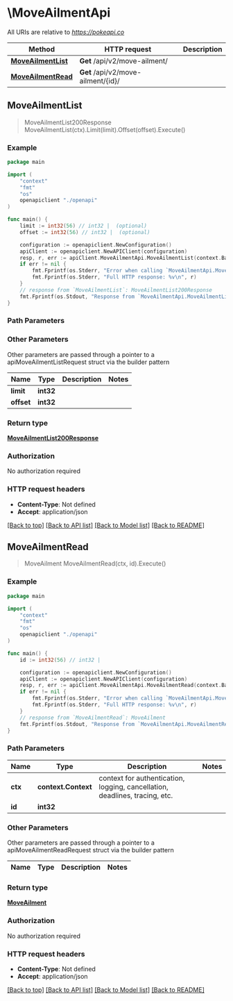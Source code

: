 # \MoveAilmentApi

All URIs are relative to *https://pokeapi.co*

Method | HTTP request | Description
------------- | ------------- | -------------
[**MoveAilmentList**](MoveAilmentApi.md#MoveAilmentList) | **Get** /api/v2/move-ailment/ | 
[**MoveAilmentRead**](MoveAilmentApi.md#MoveAilmentRead) | **Get** /api/v2/move-ailment/{id}/ | 



## MoveAilmentList

> MoveAilmentList200Response MoveAilmentList(ctx).Limit(limit).Offset(offset).Execute()



### Example

```go
package main

import (
    "context"
    "fmt"
    "os"
    openapiclient "./openapi"
)

func main() {
    limit := int32(56) // int32 |  (optional)
    offset := int32(56) // int32 |  (optional)

    configuration := openapiclient.NewConfiguration()
    apiClient := openapiclient.NewAPIClient(configuration)
    resp, r, err := apiClient.MoveAilmentApi.MoveAilmentList(context.Background()).Limit(limit).Offset(offset).Execute()
    if err != nil {
        fmt.Fprintf(os.Stderr, "Error when calling `MoveAilmentApi.MoveAilmentList``: %v\n", err)
        fmt.Fprintf(os.Stderr, "Full HTTP response: %v\n", r)
    }
    // response from `MoveAilmentList`: MoveAilmentList200Response
    fmt.Fprintf(os.Stdout, "Response from `MoveAilmentApi.MoveAilmentList`: %v\n", resp)
}
```

### Path Parameters



### Other Parameters

Other parameters are passed through a pointer to a apiMoveAilmentListRequest struct via the builder pattern


Name | Type | Description  | Notes
------------- | ------------- | ------------- | -------------
 **limit** | **int32** |  | 
 **offset** | **int32** |  | 

### Return type

[**MoveAilmentList200Response**](MoveAilmentList200Response.md)

### Authorization

No authorization required

### HTTP request headers

- **Content-Type**: Not defined
- **Accept**: application/json

[[Back to top]](#) [[Back to API list]](../README.md#documentation-for-api-endpoints)
[[Back to Model list]](../README.md#documentation-for-models)
[[Back to README]](../README.md)


## MoveAilmentRead

> MoveAilment MoveAilmentRead(ctx, id).Execute()



### Example

```go
package main

import (
    "context"
    "fmt"
    "os"
    openapiclient "./openapi"
)

func main() {
    id := int32(56) // int32 | 

    configuration := openapiclient.NewConfiguration()
    apiClient := openapiclient.NewAPIClient(configuration)
    resp, r, err := apiClient.MoveAilmentApi.MoveAilmentRead(context.Background(), id).Execute()
    if err != nil {
        fmt.Fprintf(os.Stderr, "Error when calling `MoveAilmentApi.MoveAilmentRead``: %v\n", err)
        fmt.Fprintf(os.Stderr, "Full HTTP response: %v\n", r)
    }
    // response from `MoveAilmentRead`: MoveAilment
    fmt.Fprintf(os.Stdout, "Response from `MoveAilmentApi.MoveAilmentRead`: %v\n", resp)
}
```

### Path Parameters


Name | Type | Description  | Notes
------------- | ------------- | ------------- | -------------
**ctx** | **context.Context** | context for authentication, logging, cancellation, deadlines, tracing, etc.
**id** | **int32** |  | 

### Other Parameters

Other parameters are passed through a pointer to a apiMoveAilmentReadRequest struct via the builder pattern


Name | Type | Description  | Notes
------------- | ------------- | ------------- | -------------


### Return type

[**MoveAilment**](MoveAilment.md)

### Authorization

No authorization required

### HTTP request headers

- **Content-Type**: Not defined
- **Accept**: application/json

[[Back to top]](#) [[Back to API list]](../README.md#documentation-for-api-endpoints)
[[Back to Model list]](../README.md#documentation-for-models)
[[Back to README]](../README.md)

